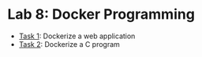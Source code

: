 # Lab 8: Docker Programming
 
- [Task 1](./Task1/): Dockerize a web application
- [Task 2](./Task2/): Dockerize a C program
